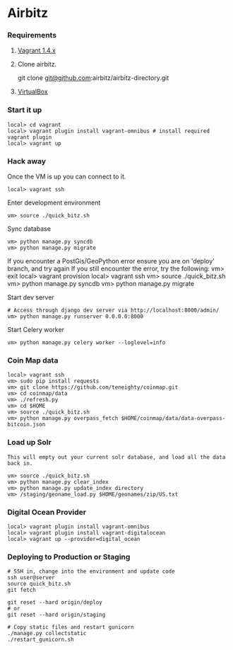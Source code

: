 # Airbitz

### Requirements

1. [Vagrant 1.4.x][vagrantdownload]
1. Clone airbitz.

    git clone git@github.com:airbitz/airbitz-directory.git
1. [VirtualBox](https://www.virtualbox.org/wiki/Downloads)

### Start it up

    local> cd vagrant
    local> vagrant plugin install vagrant-omnibus # install required vagrant plugin
    local> vagrant up

### Hack away

Once the VM is up you can connect to it.

    local> vagrant ssh

Enter development environment

    vm> source ./quick_bitz.sh

Sync database

    vm> python manage.py syncdb
    vm> python manage.py migrate

If you encounter a PostGis/GeoPython error ensure you are on 'deploy' branch, and try again
If you still encounter the error, try the following:
    vm> exit
    local> vagrant provision
    local> vagrant ssh
    vm> source ./quick_bitz.sh
    vm> python manage.py syncdb
    vm> python manage.py migrate

Start dev server

    # Access through django dev server via http://localhost:8000/admin/
    vm> python manage.py runserver 0.0.0.0:8000

Start Celery worker

    vm> python manage.py celery worker --loglevel=info

### Coin Map data

    local> vagrant ssh
    vm> sudo pip install requests
    vm> git clone https://github.com/teneighty/coinmap.git
    vm> cd coinmap/data
    vm> ./refresh.py
    vm> cd $HOME
    vm> source ./quick_bitz.sh
    vm> python manage.py overpass_fetch $HOME/coinmap/data/data-overpass-bitcoin.json

### Load up Solr

    This will empty out your current solr database, and load all the data back in.

    vm> source ./quick_bitz.sh
    vm> python manage.py clear_index
    vm> python manage.py update_index directory
    vm> /staging/geoname_load.py $HOME/geonames/zip/US.txt

### Digital Ocean Provider

    local> vagrant plugin install vagrant-omnibus
    local> vagrant plugin install vagrant-digitalocean
    local> vagrant up --provider=digital_ocean

### Deploying to Production or Staging

    # SSH in, change into the environment and update code
    ssh user@server
    source quick_bitz.sh
    git fetch

    git reset --hard origin/deploy
    # or
    git reset --hard origin/staging

    # Copy static files and restart gunicorn
    ./manage.py collectstatic
    ./restart_gunicorn.sh

[vagrantdownload]: http://www.vagrantup.com/downloads.html
